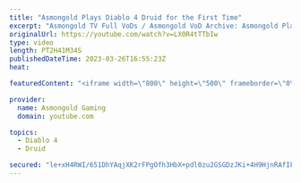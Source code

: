 ```yaml
---
title: "Asmongold Plays Diablo 4 Druid for the First Time"
excerpt: "Asmongold TV Full VoDs / Asmongold VoD Archive: Asmongold Plays Diablo IV Druid for the first Time going over all the ..."
originalUrl: https://youtube.com/watch?v=LX0R4tTTbIw
type: video
length: PT2H41M34S
publishedDateTime: 2023-03-26T16:55:23Z
heat: 

featuredContent: "<iframe width=\"800\" height=\"500\" frameborder=\"0\" src=\"https://www.youtube.com/embed/LX0R4tTTbIw\" allow=\"accelerometer; autoplay; encrypted-media; gyroscope; picture-in-picture\" allowfullscreen></iframe>"

provider:
  name: Asmongold Gaming
  domain: youtube.com

topics:
  - Diablo 4
  - Druid

secured: "le+xH4RWI/651DhYAqjXK2rFPgOfh3HbX+pdl0zu2GSGDzJKi+4H9HjnRAfIFIU5sJgrAFZvIBp3crgF+rUcottHDshGTOBptCjBqQoILRnzFD4STyPtNOPbWZqMOpHrGzwRcnvLx32gfmYcgb3i++iSQYiYf+zLlS9m3SCqdddhQrD9piz12M3t9X3/wGPdI3SIGg9RGgtokFZvR2Vzm6rq29bZJVbAUYCOmHjs9xcuzjKsrlowYPzPJ4ho+Vyi6FfF5WmozpZp7lsQxuYUVD6kzDJU7JmyvBKlzUPxRgBjWt+Vz6B0wV6muZ+cubQJMoapTdEn33cFUKQ6Xvb4f1+eYBRLnYgqsA/YWQn2lr6PskwbCnFGaZM+WZ1tGNALpqURQaCAoEXtZx0SqeEd+V9AeJ5qLsbFZIkPGTZcvxS/SsdzmrxgkDlzk+dsVg6b;sDZiXyFvpTSjmVZKWGhwTw=="
---
```


